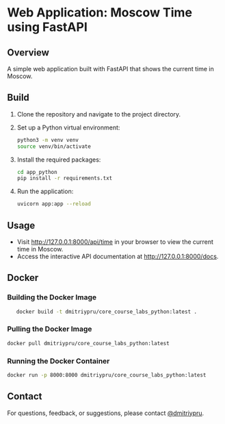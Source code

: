 # Web Application: Moscow Time using FastAPI

## Overview
A simple web application built with FastAPI that shows the current time in Moscow.

## Build
1. Clone the repository and navigate to the project directory.
2. Set up a Python virtual environment:

   ```bash
   python3 -m venv venv
   source venv/bin/activate
   
3. Install the required packages:

    ```bash
    cd app_python
    pip install -r requirements.txt

4. Run the application:

    ```bash
    uvicorn app:app --reload

## Usage
* Visit http://127.0.0.1:8000/api/time in your browser to view the current time in Moscow.
* Access the interactive API documentation at http://127.0.0.1:8000/docs.

## Docker

### Building the Docker Image

```bash
   docker build -t dmitriypru/core_course_labs_python:latest .
```

### Pulling the Docker Image

```bash
docker pull dmitriypru/core_course_labs_python:latest
```

### Running the Docker Container

```bash
docker run -p 8000:8000 dmitriypru/core_course_labs_python:latest
```


## Contact

For questions, feedback, or suggestions, please contact [@dmitriypru](https://t.me/dmitriypru).


